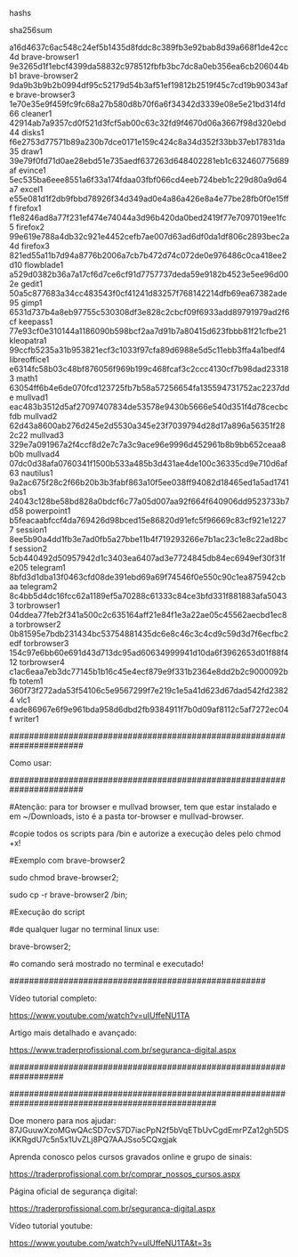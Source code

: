 hashs


sha256sum



a16d4637c6ac548c24ef5b1435d8fddc8c389fb3e92bab8d39a668f1de42cc4d  brave-browser1
9e3265d1f1ebcf4399da58832c978512fbfb3bc7dc8a0eb356ea6cb206044bb1  brave-browser2
9da9b3b9b2b0994df95c52179d54b3af51ef19812b2519f45c7cd19b90343afe  brave-browser3
1e70e35e9f459fc9fc68a27b580d8b70f6a6f34342d3339e08e5e21bd314fd66  cleaner1
42914ab7a9357cd0f521d3fcf5ab00c63c32fd9f4670d06a3667f98d320ebd44  disks1
f6e2753d77571b89a230b7dce0171e159c424c8a34d352f33bb37eb17831da35  draw1
39e79f0fd71d0ae28ebd51e735aedf637263d648402281eb1c632460775689af  evince1
5ec535ba6eee8551a6f33a174fdaa03fbf066cd4eeb724beb1c229d80a9d64a7  excel1
e55e081d1f2db9fbbd78926f34d349ad0e4a86a426e8a4e77be28fb0f0e15fff  firefox1
f1e8246ad8a77f231ef474e74044a3d96b420da0bed2419f77e7097019ee1fc5  firefox2
99e619e788a4db32c921e4452cefb7ae007d63ad6df0da1df806c2893bec2a4d  firefox3
821ed55a11b7d94a8776b2006a7cb7b472d74c072de0e976486c0ca418ee2d10  flowblade1
a529d0382b36a7a17cf6d7ce6cf91d7757737deda59e9182b4523e5ee96d002e  gedit1
50a5c877683a34cc483543f0cf41241d83257f768142214dfb69ea67382ade95  gimp1
6531d737b4a8eb97755c530308df3e828c2cbcf09f6933add89791979ad2f6cf  keepass1
77e93cf0e310144a1186090b598bcf2aa7d91b7a80415d623fbbb81f21cfbe21  kleopatra1
99ccfb5235a31b953821ecf3c1033f97cfa89d6988e5d5c11ebb3ffa4a1bedf4  libreoffice1
e6314fc58b03c48bf876056f969b199c468fcaf3c2ccc4130cf7b98dad233183  math1
63054ff6b4e6de070fcd123725fb7b58a57256654fa135594731752ac2237dde  mullvad1
eac483b3512d5af27097407834de53578e9430b5666e540d351f4d78cecbcfdb  mullvad2
62d43a8600ab276d245e2d5530a345e23f7039794d28d17a896a56351f282c22  mullvad3
329e7a091967a2f4ccf8d2e7c7a3c9ace96e9996d452961b8b9bb652ceaa8b0b  mullvad4
07dc0d38afa0760341f1500b533a485b3d431ae4de100c36335cd9e710d6af63  nautilus1
9a2ac675f28c2f66b20b3b3fabf863a10f5ee038ff94082d18465ed1a5ad1741  obs1
24043c128be58bd828a0bdcf6c77a05d007aa92f664f640906dd9523733b7d58  powerpoint1
b5feacaabfccf4da769426d98bced15e86820d91efc5f96669c83cf921e12277  session1
8ee5b90a4dd1fb3e7ad0fb5a27bbe11b4f719293266e7b1ac23c1e8c22ad8bcf  session2
5cb440492d50957942d1c3403ea6407ad3e7724845db84ec6949ef30f31fe205  telegram1
8bfd3d1dba13f0463cfd08de391ebd69a69f74546f0e550c90c1ea875942cbaa  telegram2
8c4bb5d4dc16fcc62a1189ef5a70288c61333c84ce3bfd331f881883afa50433  torbrowser1
04ddea77feb2f341a500c2c635164aff21e84f1e3a22ae05c45562aecbd1ec8a  torbrowser2
0b81595e7bdb231434bc53754881435dc6e8c46c3c4cd9c59d3d7f6ecfbc2edf  torbrowser3
154c97e6bb60e691d43d713dc95ad60634999941d10da6f3962653d01f88f412  torbrowser4
c1ac6eaa7eb3dc77145b1b16c45e4ecf879e9f331b2364e8dd2b2c9000092bfb  totem1
360f73f272ada53f54106c5e9567299f7e219c1e5a41d623d67dad542fd23824  vlc1
eade86967e6f9e961bda958d6dbd2fb9384911f7b0d09af8112c5af7272ec04f  writer1





#######################################################################


Como usar:


#######################################################################

#Atenção: para tor browser e mullvad browser, tem que estar instalado e em ~/Downloads, isto é a pasta tor-browser e mullvad-browser.


#copie todos os scripts para /bin e autorize a execução deles pelo chmod +x!


#Exemplo com brave-browser2



sudo chmod brave-browser2;


sudo cp -r brave-browser2 /bin;



#Execução do script


#de qualquer lugar no terminal linux use:


brave-browser2;


#o comando será mostrado no terminal e executado!


####################################################



Vídeo tutorial completo:

https://www.youtube.com/watch?v=uIUffeNU1TA

Artigo mais detalhado e avançado:

https://www.traderprofissional.com.br/seguranca-digital.aspx

###################################################################



##################################################################################################

Doe monero para nos ajudar: 87JGuuwXzoMGwQAcSD7cvS7D7iacPpN2f5bVqETbUvCgdEmrPZa12gh5DSiKKRgdU7c5n5x1UvZLj8PQ7AAJSso5CQxgjak

Aprenda conosco pelos cursos gravados online e grupo de sinais:

https://traderprofissional.com.br/comprar_nossos_cursos.aspx 

Página oficial de segurança digital:

https://traderprofissional.com.br/seguranca-digital.aspx

Vídeo tutorial youtube: 

https://www.youtube.com/watch?v=uIUffeNU1TA&t=3s




